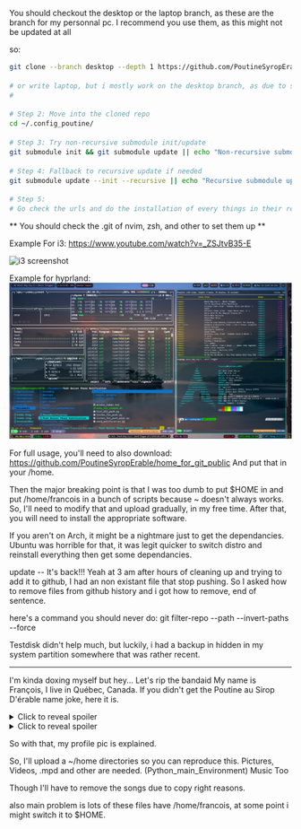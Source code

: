 You should checkout the desktop or the laptop branch, as these are the branch for my personnal pc.
I recommend you use them, as this might not be updated at all

so:

```bash
git clone --branch desktop --depth 1 https://github.com/PoutineSyropErable/PoutineErable.config.git ~/.config_poutine/

# or write laptop, but i mostly work on the desktop branch, as due to submodules, those who need can be branched themselves.
#

# Step 2: Move into the cloned repo
cd ~/.config_poutine/

# Step 3: Try non-recursive submodule init/update
git submodule init && git submodule update || echo "Non-recursive submodule update failed"

# Step 4: Fallback to recursive update if needed
git submodule update --init --recursive || echo "Recursive submodule update failed"

# Step 5:
# Go check the urls and do the installation of every things in their readme
```

** You should check the .git of nvim, zsh, and other to set them up **

Example For i3:
https://www.youtube.com/watch?v=_ZSJtvB35-E

![i3 screenshot](https://github.com/PoutineSyropErable/home_for_git_public/raw/master/Pictures/Screenshot.png)

Example for hyprland:
![Hyprland Screenshot](https://github.com/PoutineSyropErable/config_hypr/raw/master/Hyprland%20look.png)

For full usage, you'll need to also download:
https://github.com/PoutineSyropErable/home_for_git_public
And put that in your /home.

Then the major breaking point is that I was too dumb to put $HOME in and put /home/francois in a bunch of scripts because ~ doesn't always works. So, I'll need to modify that and upload gradually, in my free time. After that, you will need to
install the appropriate software.

If you aren't on Arch, it might be a nightmare just to get the dependancies. Ubuntu was horrible for that, it was legit quicker to switch distro and reinstall everything then get some dependancies.

update -- It's back!!!
Yeah at 3 am after hours of cleaning up and trying to add it to github, I had an non existant file that stop pushing. So I asked how to remove files from github history and i got how to remove, end of sentence.

here's a command you should never do: git filter-repo --path <path-to-remove> --invert-paths --force

Testdisk didn't help much, but luckily, i had a backup in hidden in my system partition somewhere that was rather recent.

---

I'm kinda doxing myself but hey... Let's rip the bandaid
My name is François, I live in Québec, Canada. If you didn't get the Poutine au Sirop D'érable name joke, here it is.

<details>
  <summary>Click to reveal spoiler</summary>
So basically I wanted people to know I speak french, more precisly Canadian French but there's a running gag that those who put QC in their username didn't pass highschool. I mean, imagine if 10% had USA in their username... So I went and mixed all the local stereotypes.

it's like an american called "Gun wielding bald Eagle", british->"Tea drinking coloniser", Australian->"Inverted Jailed Kangouroos".

</details>

<details>
  <summary>Click to reveal spoiler</summary>
https://en.wikipedia.org/wiki/Poutine
https://fr.wikipedia.org/wiki/Sirop_d%27%C3%A9rable
https://en.wikipedia.org/wiki/Flag_of_Quebec
</details>

So with that, my profile pic is explained.

So, I'll upload a ~/home directories so you can reproduce this.
Pictures, Videos, .mpd and other are needed. (Python_main_Environment)
Music Too

Though I'll have to remove the songs due to copy right reasons.

also main problem is lots of these files have /home/francois, at some point i might switch it to $HOME.
